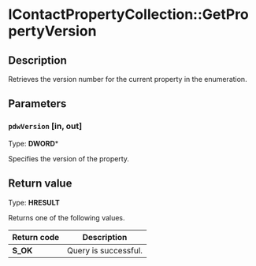# IContactPropertyCollection::GetPropertyVersion

## Description

Retrieves the version number for the current property in the enumeration.

## Parameters

### `pdwVersion` [in, out]

Type: **DWORD***

Specifies the version of the property.

## Return value

Type: **HRESULT**

Returns one of the following values.

| Return code | Description |
| --- | --- |
| **S_OK** | Query is successful. |